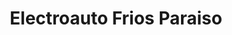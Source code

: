---
title: "Electroauto Frios Paraiso"
url: /caracas/electroauto-frios-paraiso/
shop: Autowerkstatt
---